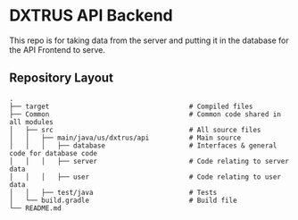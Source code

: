 # DXTRUS API Backend
This repo is for taking data from the server and putting it in the database for the API Frontend to serve.


## Repository Layout
```
.
├── target                                   # Compiled files
├── Common                                   # Common code shared in all modules
│   ├── src                                  # All source files
│   │   ├── main/java/us/dxtrus/api          # Main source
│   │   │   ├── database                     # Interfaces & general code for database code
│   │   │   ├── server                       # Code relating to server data
│   │   │   ├── user                         # Code relating to user data
│   │   ├── test/java                        # Tests
│   └── build.gradle                         # Build file
└── README.md
```
